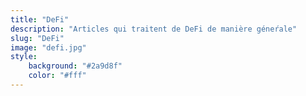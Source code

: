 ```yaml
---
title: "DeFi"
description: "Articles qui traitent de DeFi de manière géneŕale"
slug: "DeFi"
image: "defi.jpg"
style:
    background: "#2a9d8f"
    color: "#fff"
---
```

